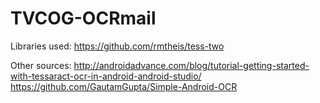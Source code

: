 # TVCOG-OCRmail

Libraries used:
https://github.com/rmtheis/tess-two

Other sources:
http://androidadvance.com/blog/tutorial-getting-started-with-tessaract-ocr-in-android-android-studio/
https://github.com/GautamGupta/Simple-Android-OCR
